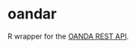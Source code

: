 # oandar
R wrapper for the [OANDA REST API](http://developer.oanda.com/rest-live/introduction/).

##
